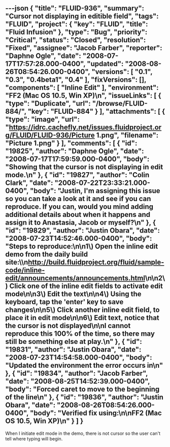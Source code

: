 ---json
{
  "title": "FLUID-936",
  "summary": "Cursor not displaying in editible field",
  "tags": "FLUID",
  "project": {
    "key": "FLUID",
    "title": "Fluid Infusion"
  },
  "type": "Bug",
  "priority": "Critical",
  "status": "Closed",
  "resolution": "Fixed",
  "assignee": "Jacob Farber",
  "reporter": "Daphne Ogle",
  "date": "2008-07-17T17:57:28.000-0400",
  "updated": "2008-08-26T08:54:26.000-0400",
  "versions": [
    "0.1",
    "0.3",
    "0.4beta1",
    "0.4"
  ],
  "fixVersions": [],
  "components": [
    "Inline Edit"
  ],
  "environment": "FF2 (Mac OS 10.5, Win XP)\n",
  "issueLinks": [
    {
      "type": "Duplicate",
      "url": "/browse/FLUID-884/",
      "key": "FLUID-884"
    }
  ],
  "attachments": [
    {
      "type": "image",
      "url": "https://idrc.cachefly.net/issues.fluidproject.org/FLUID/FLUID-936/Picture 1.png",
      "filename": "Picture 1.png"
    }
  ],
  "comments": [
    {
      "id": "19825",
      "author": "Daphne Ogle",
      "date": "2008-07-17T17:59:59.000-0400",
      "body": "Showing that the cursor is not displaying in edit mode.\n"
    },
    {
      "id": "19827",
      "author": "Colin Clark",
      "date": "2008-07-22T23:33:21.000-0400",
      "body": "Justin, I'm assigning this issue so you can take a look at it and see if you can reproduce. If you can, would you mind adding additional details about when it happens and assign it to Anastasia, Jacob or myself?\n"
    },
    {
      "id": "19829",
      "author": "Justin Obara",
      "date": "2008-07-23T14:52:46.000-0400",
      "body": "Steps to reproduce:\n\n1\\) Open the inline edit demo from the daily build site:\\\n<http://build.fluidproject.org/fluid/sample-code/inline-edit/announcements/announcements.html>\n\n2\\) Click one of the inline edit fields to activate edit mode\n\n3\\) Edit the text\n\n4\\) Using the keyboard, tap the 'enter' key to save changes\n\n5\\) Click another inline edit field, to place it in edit mode\n\n6\\) Edit text, notice that the cursor is not displayed\n\nI cannot reproduce this 100% of the time, so there may still be something else at play.\n"
    },
    {
      "id": "19831",
      "author": "Justin Obara",
      "date": "2008-07-23T14:54:58.000-0400",
      "body": "Updated the environment the error occurs in\n"
    },
    {
      "id": "19834",
      "author": "Jacob Farber",
      "date": "2008-08-25T14:52:39.000-0400",
      "body": "Forced caret to move to the beginning of the line\n"
    },
    {
      "id": "19836",
      "author": "Justin Obara",
      "date": "2008-08-26T08:54:26.000-0400",
      "body": "Verified fix using:\n\nFF2 (Mac OS 10.5, Win XP)\n"
    }
  ]
}
---
When I initiate edit mode in the demo, there is not cursor so the user can't tell where typing will begin.

        
